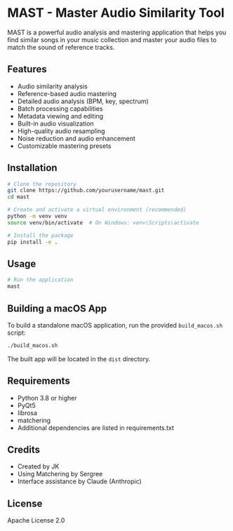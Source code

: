 # MAST - Master Audio Similarity Tool

MAST is a powerful audio analysis and mastering application that helps you find similar songs in your music collection and master your audio files to match the sound of reference tracks.

## Features

- Audio similarity analysis
- Reference-based audio mastering
- Detailed audio analysis (BPM, key, spectrum)
- Batch processing capabilities
- Metadata viewing and editing
- Built-in audio visualization
- High-quality audio resampling
- Noise reduction and audio enhancement
- Customizable mastering presets

## Installation

```bash
# Clone the repository
git clone https://github.com/yourusername/mast.git
cd mast

# Create and activate a virtual environment (recommended)
python -m venv venv
source venv/bin/activate  # On Windows: venv\Scripts\activate

# Install the package
pip install -e .
```

## Usage

```bash
# Run the application
mast
```

## Building a macOS App

To build a standalone macOS application, run the provided `build_macos.sh` script:

```bash
./build_macos.sh
```

The built app will be located in the `dist` directory.

## Requirements

- Python 3.8 or higher
- PyQt5
- librosa
- matchering
- Additional dependencies are listed in requirements.txt

## Credits

- Created by JK
- Using Matchering by Sergree
- Interface assistance by Claude (Anthropic)

## License

Apache License 2.0
